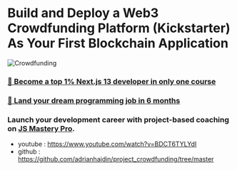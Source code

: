 # Build and Deploy a Web3 Crowdfunding Platform (Kickstarter) As Your First Blockchain Application

![Crowdfunding](https://i.ibb.co/k6pj0Qt/htum-6.png)

### [🌟 Become a top 1% Next.js 13 developer in only one course](https://jsmastery.pro/next13)
### [🚀 Land your dream programming job in 6 months](https://jsmastery.pro/masterclass)

### Launch your development career with project-based coaching on [JS Mastery Pro](https://www.jsmastery.pro).

- youtube : https://www.youtube.com/watch?v=BDCT6TYLYdI
- github  : https://github.com/adrianhajdin/project_crowdfunding/tree/master
